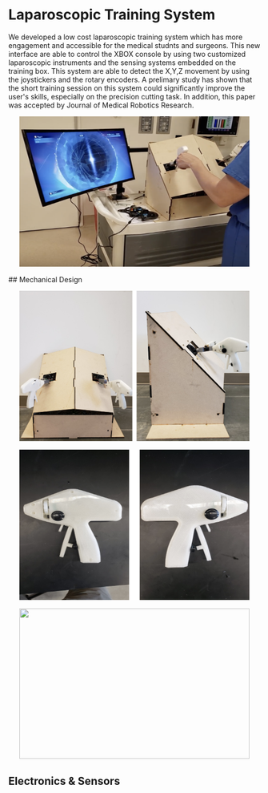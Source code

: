 # Laparoscopic Training System

We developed a low cost laparoscopic training system which has more engagement and accessible for the medical studnts and surgeons. This new interface are able to control the XBOX console by using two customized laparoscopic instruments and the sensing systems embedded on the training box. This system are able to detect the X,Y,Z movement by using the joystickers and the rotary encoders. A prelimary study has shown that the short training session on this system could significantly improve the user's skills, especially on the precision cutting task.
In addition, this paper was accepted by Journal of Medical Robotics Research.
<p align="center">
  <img width="460" height="300" src="https://github.com/FredLin0421/Laparoscopic_trainingsystem/blob/master/images/Screen%20Shot%202020-01-14%20at%2010.19.04%20PM.png">
</p>
## Mechanical Design
<p align="center">
<img width="460" height="300" src="https://github.com/FredLin0421/Laparoscopic_trainingsystem/blob/master/images/Screen%20Shot%202020-01-14%20at%2010.20.53%20PM.png">
</p>

<p align="center">
<img width="460" height="300" src="https://github.com/FredLin0421/Laparoscopic_trainingsystem/blob/master/images/Screen%20Shot%202020-01-14%20at%2010.21.21%20PM.png">
</p>

<p align="center">
<img width="460" height="300" src="https://https://github.com/FredLin0421/Laparoscopic_trainingsystem/blob/master/images/Screen%20Shot%202020-01-14%20at%2010.21.21%20PM.png">
</p>



## Electronics & Sensors


## 
